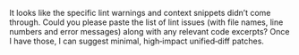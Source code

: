 It looks like the specific lint warnings and context snippets didn’t come through. Could you please paste the list of lint issues (with file names, line numbers and error messages) along with any relevant code excerpts? Once I have those, I can suggest minimal, high‑impact unified‑diff patches.